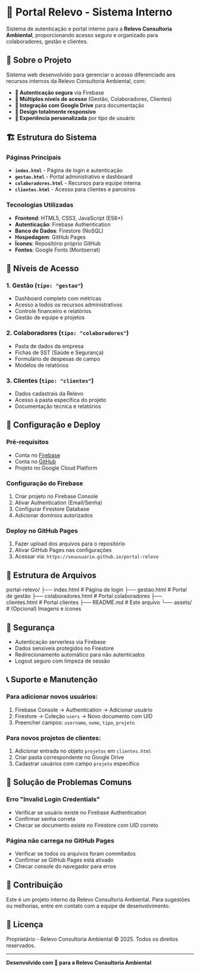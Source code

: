 # 🌿 Portal Relevo - Sistema Interno

Sistema de autenticação e portal interno para a **Relevo Consultoria Ambiental**, proporcionando acesso seguro e organizado para colaboradores, gestão e clientes.

## 🚀 Sobre o Projeto

Sistema web desenvolvido para gerenciar o acesso diferenciado aos recursos internos da Relevo Consultoria Ambiental, com:

- **🔐 Autenticação segura** via Firebase
- **👥 Múltiplos níveis de acesso** (Gestão, Colaboradores, Clientes)
- **📁 Integração com Google Drive** para documentação
- **📱 Design totalmente responsivo**
- **🎯 Experiência personalizada** por tipo de usuário

## 🏗️ Estrutura do Sistema

### Páginas Principais
- **`index.html`** - Página de login e autenticação
- **`gestao.html`** - Portal administrativo e dashboard
- **`colaboradores.html`** - Recursos para equipe interna
- **`clientes.html`** - Acesso para clientes e parceiros

### Tecnologias Utilizadas
- **Frontend**: HTML5, CSS3, JavaScript (ES6+)
- **Autenticação**: Firebase Authentication
- **Banco de Dados**: Firestore (NoSQL)
- **Hospedagem**: GitHub Pages
- **Ícones**: Repositório próprio GitHub
- **Fontes**: Google Fonts (Montserrat)

## 👤 Níveis de Acesso

### 1. **Gestão** (`tipo: "gestao"`)
- Dashboard completo com métricas
- Acesso a todos os recursos administrativos
- Controle financeiro e relatórios
- Gestão de equipe e projetos

### 2. **Colaboradores** (`tipo: "colaboradores"`)
- Pasta de dados da empresa
- Fichas de SST (Saúde e Segurança)
- Formulário de despesas de campo
- Modelos de relatórios

### 3. **Clientes** (`tipo: "clientes"`)
- Dados cadastrais da Relevo
- Acesso à pasta específica do projeto
- Documentação técnica e relatórios

## 🔧 Configuração e Deploy

### Pré-requisitos
- Conta no [Firebase](https://firebase.google.com)
- Conta no [GitHub](https://github.com)
- Projeto no Google Cloud Platform

### Configuração do Firebase
1. Criar projeto no Firebase Console
2. Ativar Authentication (Email/Senha)
3. Configurar Firestore Database
4. Adicionar domínios autorizados

### Deploy no GitHub Pages
1. Fazer upload dos arquivos para o repositório
2. Ativar GitHub Pages nas configurações
3. Acessar via: `https://seuusuario.github.io/portal-relevo`

## 📁 Estrutura de Arquivos

portal-relevo/
├── index.html # Página de login
├── gestao.html # Portal de gestão
├── colaboradores.html # Portal colaboradores
├── clientes.html # Portal clientes
├── README.md # Este arquivo
└── assets/ # (Opcional) Imagens e ícones


## 🔐 Segurança

- Autenticação serverless via Firebase
- Dados sensíveis protegidos no Firestore
- Redirecionamento automático para não autenticados
- Logout seguro com limpeza de sessão

## 📞 Suporte e Manutenção

### Para adicionar novos usuários:
1. Firebase Console → Authentication → Adicionar usuário
2. Firestore → Coleção `users` → Novo documento com UID
3. Preencher campos: `username`, `nome`, `tipo`, `projeto`

### Para novos projetos de clientes:
1. Adicionar entrada no objeto `projetos` em `clientes.html`
2. Criar pasta correspondente no Google Drive
3. Cadastrar usuários com campo `projeto` específico

## 🐛 Solução de Problemas Comuns

### Erro "Invalid Login Credentials"
- Verificar se usuário existe no Firebase Authentication
- Confirmar senha correta
- Checar se documento existe no Firestore com UID correto

### Página não carrega no GitHub Pages
- Verificar se todos os arquivos foram commitados
- Confirmar se GitHub Pages está ativado
- Checar console do navegador para erros

## 👥 Contribuição

Este é um projeto interno da Relevo Consultoria Ambiental. Para sugestões ou melhorias, entre em contato com a equipe de desenvolvimento.

## 📄 Licença

Proprietário - Relevo Consultoria Ambiental © 2025. Todos os direitos reservados.

---

**Desenvolvido com 💚 para a Relevo Consultoria Ambiental**